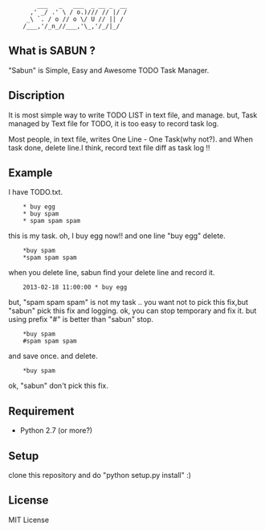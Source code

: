             ___   _   ___  _ __ _  __
          ,' _/ .' \ / o.)/// // |/ /
         _\ `. / o // o \/ U // || / 
        /___,'/_n_//___,'\_,'/_/|_/  
              

What is SABUN ?
---------------
"Sabun" is Simple, Easy and Awesome TODO Task Manager. 

Discription
------------
It is most simple way to write TODO LIST in text file, and manage. but, Task managed by Text file for TODO, it is too easy to record task log.

Most people, in text file, writes One Line - One Task(why not?). and When task done, delete line.I think, record text file diff as task log !!

Example
----

I have TODO.txt.

        * buy egg
        * buy spam
        * spam spam spam

this is my task. oh, I buy egg now!! and one line "buy egg" delete.

        *buy spam
        *spam spam spam

when you delete line, sabun find your delete line and record it.

        2013-02-18 11:00:00 * buy egg

but, "spam spam spam" is not my task .. you want not to pick this fix,but "sabun" pick this fix and logging. ok, you can stop temporary and fix it. but using prefix "#" is better than "sabun" stop.

        *buy spam
        #spam spam spam

and save once. and delete.

        *buy spam

ok, "sabun" don't pick this fix.

Requirement
-----------
* Python 2.7 (or more?)

Setup
-----

clone this repository and do "python setup.py install" :)

License
-------

MIT License
